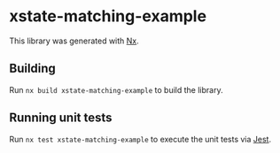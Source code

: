 # xstate-matching-example

This library was generated with [Nx](https://nx.dev).

## Building

Run `nx build xstate-matching-example` to build the library.

## Running unit tests

Run `nx test xstate-matching-example` to execute the unit tests via [Jest](https://jestjs.io).
